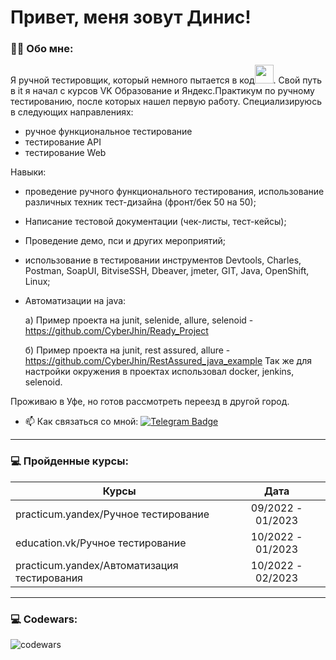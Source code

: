 
# Привет, меня зовут Динис!


### :man_technologist: Обо мне:

Я ручной тестировщик, который немного пытается в код<img src="https://media.giphy.com/media/WUlplcMpOCEmTGBtBW/giphy.gif" width="30px">. Свой путь в it я начал с курсов VK Образование и Яндекс.Практикум по ручному тестированию, после которых нашел первую работу.
Специализируюсь в следующих направлениях:
- ручное функциональное тестирование
- тестирование API
- тестирование Web

Навыки:
- проведение ручного функционального тестирования, использование различных техник тест-дизайна (фронт/бек 50 на 50);
- Написание тестовой документации (чек-листы, тест-кейсы);
- Проведение демо, пси и других мероприятий;
- использование в тестировании инструментов Devtools, Charles, Postman, SoapUI, BitviseSSH, Dbeaver, jmeter, GIT, Java, OpenShift, Linux;
- Автоматизации на java:
   
   a) Пример проекта на junit, selenide, allure, selenoid - https://github.com/CyberJhin/Ready_Project
  
   б) Пример проекта на junit, rest assured, allure - https://github.com/CyberJhin/RestAssured_java_example
Так же для настройки окружения в проектах использовал docker, jenkins, selenoid.

Проживаю в Уфе, но готов рассмотреть переезд в другой город.




- :mailbox: Как связаться со мной: [![Telegram Badge](https://img.shields.io/badge/-SatvalovDinis-blue?style=flat&logo=Telegram&logoColor=white)](https://t.me/TrueKappa) 
---

 ### 💻 Пройденные курсы:

| Курсы                                                           | Дата              |
| ----------------------------------------------------------------| :---------------: |
| practicum.yandex/Ручное тестирование                            | 09/2022 - 01/2023 |
| education.vk/Ручное тестирование                                | 10/2022 - 01/2023 |
| practicum.yandex/Автоматизация тестирования                     | 10/2022 - 02/2023 |

---

### 💻 Codewars:

![codewars](https://www.codewars.com/users/CyberKappa/badges/large)


